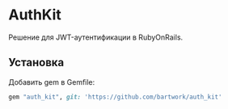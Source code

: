 # AuthKit
Решение для JWT-аутентификации в RubyOnRails.

## Установка
Добавить gem в Gemfile:
```ruby
gem "auth_kit", git: 'https://github.com/bartwork/auth_kit'
```
